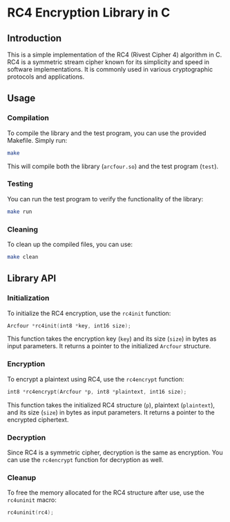 
# RC4 Encryption Library in C

## Introduction

This is a simple implementation of the RC4 (Rivest Cipher 4) algorithm in C. RC4 is a symmetric stream cipher known for its simplicity and speed in software implementations. It is commonly used in various cryptographic protocols and applications.

## Usage

### Compilation

To compile the library and the test program, you can use the provided Makefile. Simply run:

```bash
make
```

This will compile both the library (`arcfour.so`) and the test program (`test`). 

### Testing

You can run the test program to verify the functionality of the library:

```bash
make run
```

### Cleaning

To clean up the compiled files, you can use:

```bash
make clean
```

## Library API

### Initialization

To initialize the RC4 encryption, use the `rc4init` function:

```c
Arcfour *rc4init(int8 *key, int16 size);
```

This function takes the encryption key (`key`) and its size (`size`) in bytes as input parameters. It returns a pointer to the initialized `Arcfour` structure.

### Encryption

To encrypt a plaintext using RC4, use the `rc4encrypt` function:

```c
int8 *rc4encrypt(Arcfour *p, int8 *plaintext, int16 size);
```

This function takes the initialized RC4 structure (`p`), plaintext (`plaintext`), and its size (`size`) in bytes as input parameters. It returns a pointer to the encrypted ciphertext.

### Decryption

Since RC4 is a symmetric cipher, decryption is the same as encryption. You can use the `rc4encrypt` function for decryption as well.

### Cleanup

To free the memory allocated for the RC4 structure after use, use the `rc4uninit` macro:

```c
rc4uninit(rc4);
```
